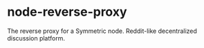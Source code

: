 # node-reverse-proxy
The reverse proxy for a Symmetric node. Reddit-like decentralized discussion platform.
